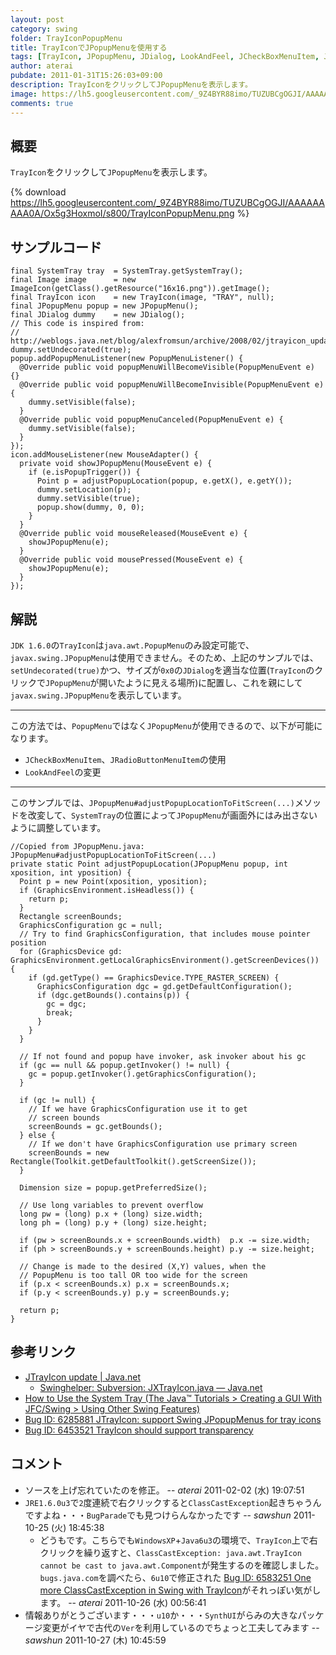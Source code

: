 ```yaml
---
layout: post
category: swing
folder: TrayIconPopupMenu
title: TrayIconでJPopupMenuを使用する
tags: [TrayIcon, JPopupMenu, JDialog, LookAndFeel, JCheckBoxMenuItem, JRadioButtonMenuItem]
author: aterai
pubdate: 2011-01-31T15:26:03+09:00
description: TrayIconをクリックしてJPopupMenuを表示します。
image: https://lh5.googleusercontent.com/_9Z4BYR88imo/TUZUBCgOGJI/AAAAAAAAA0A/Ox5g3HoxmoI/s800/TrayIconPopupMenu.png
comments: true
---
```

## 概要
`TrayIcon`をクリックして`JPopupMenu`を表示します。

{% download https://lh5.googleusercontent.com/_9Z4BYR88imo/TUZUBCgOGJI/AAAAAAAAA0A/Ox5g3HoxmoI/s800/TrayIconPopupMenu.png %}

## サンプルコード
<pre class="prettyprint"><code>final SystemTray tray  = SystemTray.getSystemTray();
final Image image      = new ImageIcon(getClass().getResource("16x16.png")).getImage();
final TrayIcon icon    = new TrayIcon(image, "TRAY", null);
final JPopupMenu popup = new JPopupMenu();
final JDialog dummy    = new JDialog();
// This code is inspired from:
// http://weblogs.java.net/blog/alexfromsun/archive/2008/02/jtrayicon_updat.html
dummy.setUndecorated(true);
popup.addPopupMenuListener(new PopupMenuListener() {
  @Override public void popupMenuWillBecomeVisible(PopupMenuEvent e) {}
  @Override public void popupMenuWillBecomeInvisible(PopupMenuEvent e) {
    dummy.setVisible(false);
  }
  @Override public void popupMenuCanceled(PopupMenuEvent e) {
    dummy.setVisible(false);
  }
});
icon.addMouseListener(new MouseAdapter() {
  private void showJPopupMenu(MouseEvent e) {
    if (e.isPopupTrigger()) {
      Point p = adjustPopupLocation(popup, e.getX(), e.getY());
      dummy.setLocation(p);
      dummy.setVisible(true);
      popup.show(dummy, 0, 0);
    }
  }
  @Override public void mouseReleased(MouseEvent e) {
    showJPopupMenu(e);
  }
  @Override public void mousePressed(MouseEvent e) {
    showJPopupMenu(e);
  }
});
</code></pre>

## 解説
`JDK 1.6.0`の`TrayIcon`は`java.awt.PopupMenu`のみ設定可能で、`javax.swing.JPopupMenu`は使用できません。そのため、上記のサンプルでは、`setUndecorated(true)`かつ、サイズが`0x0`の`JDialog`を適当な位置(`TrayIcon`のクリックで`JPopupMenu`が開いたように見える場所)に配置し、これを親にして`javax.swing.JPopupMenu`を表示しています。

- - - -
この方法では、`PopupMenu`ではなく`JPopupMenu`が使用できるので、以下が可能になります。

- `JCheckBoxMenuItem`、`JRadioButtonMenuItem`の使用
- `LookAndFeel`の変更

<!-- dummy comment line for breaking list -->

- - - -
このサンプルでは、`JPopupMenu#adjustPopupLocationToFitScreen(...)`メソッドを改変して、`SystemTray`の位置によって`JPopupMenu`が画面外にはみ出さないように調整しています。

<pre class="prettyprint"><code>//Copied from JPopupMenu.java: JPopupMenu#adjustPopupLocationToFitScreen(...)
private static Point adjustPopupLocation(JPopupMenu popup, int xposition, int yposition) {
  Point p = new Point(xposition, yposition);
  if (GraphicsEnvironment.isHeadless()) {
    return p;
  }
  Rectangle screenBounds;
  GraphicsConfiguration gc = null;
  // Try to find GraphicsConfiguration, that includes mouse pointer position
  for (GraphicsDevice gd: GraphicsEnvironment.getLocalGraphicsEnvironment().getScreenDevices()) {
    if (gd.getType() == GraphicsDevice.TYPE_RASTER_SCREEN) {
      GraphicsConfiguration dgc = gd.getDefaultConfiguration();
      if (dgc.getBounds().contains(p)) {
        gc = dgc;
        break;
      }
    }
  }

  // If not found and popup have invoker, ask invoker about his gc
  if (gc == null &amp;&amp; popup.getInvoker() != null) {
    gc = popup.getInvoker().getGraphicsConfiguration();
  }

  if (gc != null) {
    // If we have GraphicsConfiguration use it to get
    // screen bounds
    screenBounds = gc.getBounds();
  } else {
    // If we don't have GraphicsConfiguration use primary screen
    screenBounds = new Rectangle(Toolkit.getDefaultToolkit().getScreenSize());
  }

  Dimension size = popup.getPreferredSize();

  // Use long variables to prevent overflow
  long pw = (long) p.x + (long) size.width;
  long ph = (long) p.y + (long) size.height;

  if (pw &gt; screenBounds.x + screenBounds.width)  p.x -= size.width;
  if (ph &gt; screenBounds.y + screenBounds.height) p.y -= size.height;

  // Change is made to the desired (X,Y) values, when the
  // PopupMenu is too tall OR too wide for the screen
  if (p.x &lt; screenBounds.x) p.x = screenBounds.x;
  if (p.y &lt; screenBounds.y) p.y = screenBounds.y;

  return p;
}
</code></pre>

## 参考リンク
- [JTrayIcon update | Java.net](http://weblogs.java.net/blog/alexfromsun/archive/2008/02/jtrayicon_updat.html)
    - [Swinghelper: Subversion: JXTrayIcon.java — Java.net](http://java.net/projects/swinghelper/sources/svn/content/trunk/src/java/org/jdesktop/swinghelper/tray/JXTrayIcon.java)
- [How to Use the System Tray (The Java™ Tutorials > Creating a GUI With JFC/Swing > Using Other Swing Features)](https://docs.oracle.com/javase/tutorial/uiswing/misc/systemtray.html)
- [Bug ID: 6285881 JTrayIcon: support Swing JPopupMenus for tray icons](https://bugs.openjdk.java.net/browse/JDK-6285881)
- [Bug ID: 6453521 TrayIcon should support transparency](https://bugs.openjdk.java.net/browse/JDK-6453521)

<!-- dummy comment line for breaking list -->

## コメント
- ソースを上げ忘れていたのを修正。 -- *aterai* 2011-02-02 (水) 19:07:51
- `JRE1.6.0u3`で`2`度連続で右クリックすると`ClassCastException`起きちゃうんですよね・・・`BugParade`でも見つけらんなかったです -- *sawshun* 2011-10-25 (火) 18:45:38
    - どうもです。こちらでも`WindowsXP`+`Java6u3`の環境で、`TrayIcon`上で右クリックを繰り返すと、`ClassCastException: java.awt.TrayIcon cannot be cast to java.awt.Component`が発生するのを確認しました。`bugs.java.com`を調べたら、`6u10`で修正された [Bug ID: 6583251 One more ClassCastException in Swing with TrayIcon](https://bugs.openjdk.java.net/browse/JDK-6583251)がそれっぽい気がします。 -- *aterai* 2011-10-26 (水) 00:56:41
- 情報ありがとうございます・・・`u10`か・・・`SynthUI`がらみの大きなパッケージ変更がイヤで古代の`Ver`を利用しているのでちょっと工夫してみます -- *sawshun* 2011-10-27 (木) 10:45:59

<!-- dummy comment line for breaking list -->
